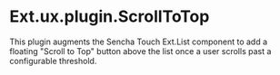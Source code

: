 Ext.ux.plugin.ScrollToTop
=========================

This plugin augments the Sencha Touch Ext.List component to add a floating "Scroll to Top" button above the list once a user scrolls past a configurable threshold.
